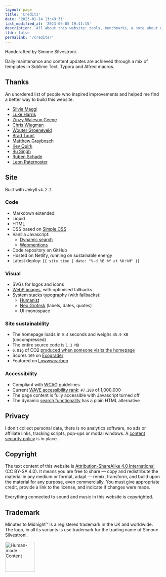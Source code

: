 ```yaml
---
layout: page
title: 'Credits'
date: '2023-01-14 13:49:31'
last_modified_at: '2023-05-05 19:41:15'
description: 'All about this website: tools, benchmarks, a note about copyright and a thank you to people that inspired me.'
tldr: false
permalink: '/credits/'
---
```

Handcrafted by Simone Silvestroni.

Daily maintenance and content updates are achieved through a mix of templates in Sublime Text, Typora and Alfred macros.

## Thanks

An unordered list of people who inspired improvements and helped me find a better way to build this website:

- [Silvia Maggi](https://silviamaggidesign.com)
- [Luke Harris](https://www.lkhrs.com)
- [Zinzy Waleson Geene](https://zinzy.website)
- [Chris Wiegman](https://chriswiegman.com)
- [Wouter Groeneveld](https://brainbaking.com)
- [Brad Taunt](https://bt.ht)
- [Matthew Graybosch](https://starbreaker.org/)
- [Kev Quirk](https://kevquirk.com)
- [Ru Singh](https://rusingh.com)
- [Ruben Schade](https://rubenerd.com/)
- [Leon Paternoster](https://www.thisdaysportion.com/)

## Site

Built with Jekyll `v4.2.2`.

### Code

- Markdown extended
- Liquid
- HTML
- CSS based on [Simple CSS](https://simplecss.org)
- Vanilla Javascript:
  - [Dynamic search](https://github.com/daviddarnes/jekyll-search-js)
  - [Webmentions](https://github.com/fluffy-critter/webmention)
- Code repository on GitHub
- Hosted on Netlify, running on sustainable energy
- Latest deploy: `{{ site.time | date: "%-d %B %Y at %H:%M" }}`

### Visual

- SVGs for logos and icons
- [WebP images](/blog/implementing-webp-images-in-jekyll/), with optimised fallbacks
- System stacks typography (with fallbacks):
  - [Humanist](https://github.com/system-fonts/modern-font-stacks#humanist)
  - [Neo Grotesk](https://github.com/system-fonts/modern-font-stacks#neo-grotesque) (labels, dates, quotes)
  - UI-monospace

### Site sustainability

- The homepage loads in `0.4` seconds and weighs `45.9 KB` (uncompressed)
- The entire source code is `1.1 MB`
- `0.01g` of CO2 [produced when someone visits the homepage](https://www.websitecarbon.com/website/minutestomidnight-co-uk/)
- Scores `100` on [Ecograder](https://ecograder.com/report/CYFdKg62wGIsfEWJoa8uLAIE)
- Featured on [Lowwwcarbon](https://lowwwcarbon.com/showcase/)

### Accessibility

- Compliant with <abbr title="Web Content Accessibility Guidelines">WCAG</abbr> guidelines
- Current [WAVE accessibility rank](https://webaim.org/projects/million/lookup?domain=minutestomidnight.co.uk): `#7,280` of 1,000,000
- The page content is fully accessible with Javascript turned off
- The dynamic [search functionality](/search/) has a plain HTML alternative

## Privacy

I don't collect personal data, there is no analytics software, no ads or affiliate links, tracking scripts, pop-ups or modal windows. A [content security policy](https://securityheaders.com/?q=https%3A%2F%2Fminutestomidnight.co.uk%2F) is in place.

## Copyright

The text content of this website is [Attribution-ShareAlike 4.0 International](https://creativecommons.org/licenses/by-sa/4.0/) (CC BY-SA 4.0). It means you are free to share — copy and redistribute the material in any medium or format, adapt — remix, transform, and build upon the material for any purpose, even commercially. You must give appropriate credit, provide a link to the license, and indicate if changes were made.

Everything connected to sound and music in this website is copyrighted.

## Trademark

Minutes to Midnight&trade; is a registered trademark in the UK and worldwide. The logo, in all its variants is use trademark for the trading name of Simone Silvestroni.

<a href="https://nonbot.org/pledged/view/9911ce87-628e-4e2e-b36d-2d0c2b43cf9d"><img width="96" height="96" src="{{ site.url }}/assets/images/nonbot_pledged_logo.svg" alt="Human-made Content"></a>